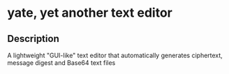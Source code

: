 # yate, yet another text editor

## Description

A lightweight "GUI-like" text editor that automatically generates ciphertext, message digest and Base64 text files
